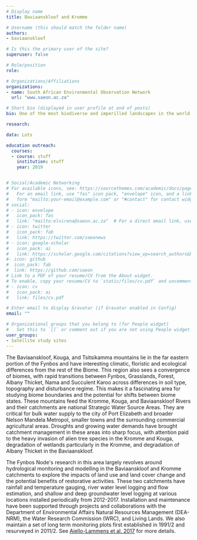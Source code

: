 ```yaml
---
# Display name
title: Baviaanskloof and Kromme

# Username (this should match the folder name)
authors:
- baviaanskloof

# Is this the primary user of the site?
superuser: false

# Role/position
role: 

# Organizations/Affiliations
organizations:
- name: South African Environmental Observation Network
  url: "www.saeon.ac.za"

# Short bio (displayed in user profile at end of posts)
bio: One of the most biodiverse and imperilled landscapes in the world.

research:

data: Lots

education outreach:
  courses:
  - course: stuff
    institution: stuff
    year: 2019


# Social/Academic Networking
# For available icons, see: https://sourcethemes.com/academic/docs/page-builder/#icons
#   For an email link, use "fas" icon pack, "envelope" icon, and a link in the
#   form "mailto:your-email@example.com" or "#contact" for contact widget.
# social:
# - icon: envelope
#   icon_pack: fas
#   link: "mailto:elvirena@saeon.ac.za"  # For a direct email link, use "mailto:test@example.org".
# - icon: twitter
#   icon_pack: fab
#   link: https://twitter.com/saeonews
# - icon: google-scholar
#   icon_pack: ai
#   link: https://scholar.google.com/citations?view_op=search_authors&hl=en&mauthors=SAEON&before_author=Kwbp_-MBAAAJ&astart=0
#- icon: github
#  icon_pack: fab
#  link: https://github.com/saeon
# Link to a PDF of your resume/CV from the About widget.
# To enable, copy your resume/CV to `static/files/cv.pdf` and uncomment the lines below.
# - icon: cv
#   icon_pack: ai
#   link: files/cv.pdf

# Enter email to display Gravatar (if Gravatar enabled in Config)
email: ""

# Organizational groups that you belong to (for People widget)
#   Set this to `[]` or comment out if you are not using People widget.
user_groups:
- Satellite study sites
---
```


The Baviaanskloof, Kouga, and Tsitsikamma mountains lie in the far eastern portion of the Fynbos and have interesting climatic, floristic and ecological differences from the rest of the Biome. This region also sees a convergence of biomes, with rapid transitions between Fynbos, Grasslands, Forest, Albany Thicket, Nama and Succulent Karoo across differences in soil type, topography and disturbance regime. This makes it a fascinating area for studying biome boundaries and the potential for shifts between biome states. These mountains feed the Kromme, Kouga, and Baviaanskloof Rivers and their catchments are national Strategic Water Source Areas. They are critical for bulk water supply to the city of Port Elizabeth and broader Nelson Mandela Metropol, smaller towns and the surrounding commercial agricultural areas. Droughts and growing water demands have brought catchment management in these areas into sharp focus, with attention paid to the heavy invasion of alien tree species in the Kromme and Kouga, degradation of wetlands particularly in the Kromme, and degradation of Albany Thicket in the Baviaanskloof.

The Fynbos Node's research in this area largely revolves around hydrological monitoring and modelling in the Baviaanskloof and Kromme catchments to explore the impacts of land use and land cover change and the potential benefits of restorative activities. These two catchments have rainfall and temperature gauging, river water level logging and flow estimation, and shallow and deep groundwater level logging at various locations installed periodically from 2012-2017. Installation and maintenance have been supported through projects and collaborations with the Department of Environmental Affairs Natural Resources Management (DEA-NRM), the Water Research Commission (WRC), and Living Lands. We also maintain a set of long term monitoring plots first established in 1991/2 and resurveyed in 2011/2. See [Aiello-Lammens et al. 2017](http://dx.doi.org/10.1111/ecog.01945) for more details.


